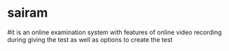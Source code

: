 # sairam
#it is an online examination system with features of online video recording during giving the test as well as options to create the test

